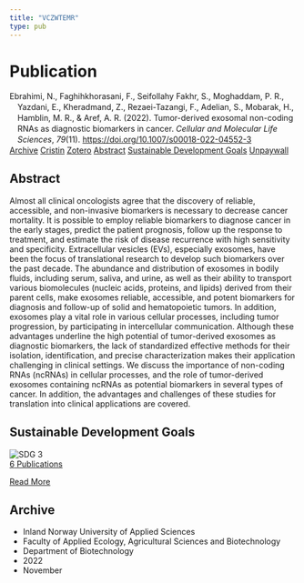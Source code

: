 ```yaml
---
title: "VCZWTEMR"
type: pub
---
```

<h1>Publication</h1>
<article id="csl-bib-container-VCZWTEMR" class="csl-bib-container">
  <div class="csl-bib-body" style="line-height: 1.35; padding-left: 1em; text-indent:-1em;">
  <div class="csl-entry">Ebrahimi, N., Faghihkhorasani, F., Seifollahy Fakhr, S., Moghaddam, P. R., Yazdani, E., Kheradmand, Z., Rezaei-Tazangi, F., Adelian, S., Mobarak, H., Hamblin, M. R., &amp; Aref, A. R. (2022). Tumor-derived exosomal non-coding RNAs as diagnostic biomarkers in cancer. <i>Cellular and Molecular Life Sciences</i>, <i>79</i>(11). <a href="https://doi.org/10.1007/s00018-022-04552-3">https://doi.org/10.1007/s00018-022-04552-3</a></div>
</div>
  <div class="csl-bib-buttons">
    <a href="#taxonomy-article-VCZWTEMR" class="csl-bib-button">Archive</a>
    <a href="https://app.cristin.no/results/show.jsf?id=2075025" alt="Cristin URL" class="csl-bib-button">Cristin</a>
    <a href="http://zotero.org/groups/5402882/items/VCZWTEMR" alt="Zotero URL" class="csl-bib-button">Zotero</a>
    <a href="#abstract-article-VCZWTEMR" class="csl-bib-button">Abstract</a>
    <a href="#sdg-article-VCZWTEMR" class="csl-bib-button">Sustainable Development Goals</a>
    <a href="https://doi.org/10.1007/s00018-022-04552-3" class="csl-bib-button">Unpaywall</a>
  </div>
  <div id="csl-bib-meta-container-VCZWTEMR"></div>
</article>
<div id="csl-bib-meta-VCZWTEMR" class="csl-bib-meta">
  <article id="abstract-article-VCZWTEMR" class="abstract-article">
    <h1>Abstract</h1>
    Almost all clinical oncologists agree that the discovery of reliable, accessible, and non-invasive biomarkers is necessary to decrease cancer mortality. It is possible to employ reliable biomarkers to diagnose cancer in the early stages, predict the patient prognosis, follow up the response to treatment, and estimate the risk of disease recurrence with high sensitivity and specificity. Extracellular vesicles (EVs), especially exosomes, have been the focus of translational research to develop such biomarkers over the past decade. The abundance and distribution of exosomes in bodily fluids, including serum, saliva, and urine, as well as their ability to transport various biomolecules (nucleic acids, proteins, and lipids) derived from their parent cells, make exosomes reliable, accessible, and potent biomarkers for diagnosis and follow-up of solid and hematopoietic tumors. In addition, exosomes play a vital role in various cellular processes, including tumor progression, by participating in intercellular communication. Although these advantages underline the high potential of tumor-derived exosomes as diagnostic biomarkers, the lack of standardized effective methods for their isolation, identification, and precise characterization makes their application challenging in clinical settings. We discuss the importance of non-coding RNAs (ncRNAs) in cellular processes, and the role of tumor-derived exosomes containing ncRNAs as potential biomarkers in several types of cancer. In addition, the advantages and challenges of these studies for translation into clinical applications are covered.
  </article>
  <article id="sdg-article-VCZWTEMR" class="sdg-article">
    <h1>Sustainable Development Goals</h1>
    <div class="sdg-container"><div id="sdg3" class="sdg"> <img src="{{< params subfolder >}}images/sdg/sdg03_en.png" class="image" alt="SDG 3"> <div class="sdg-overlay"> <a href="{{< params subfolder >}}en/archive/?sdg=3#archive" class="sdg-publication-count"><span>6</span> Publications</a> <p><a href="https://sdgs.un.org/goals/goal3" class="sdg-read-more">Read More</a></p> </div> </div></div>
  </article>
  <article id="taxonomy-article-VCZWTEMR" class="taxonomy-article">
    <h1>Archive</h1>
    <ul>
      <li>Inland Norway University of Applied Sciences</li>
      <li>Faculty of Applied Ecology, Agricultural Sciences and Biotechnology</li>
      <li>Department of Biotechnology</li>
      <li>2022</li>
      <li>November</li>
    </ul>
  </article>
</div>
